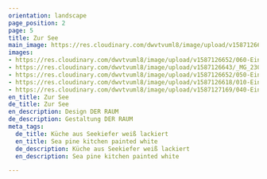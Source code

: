 ```yaml
---
orientation: landscape
page_position: 2
page: 5
title: Zur See
main_image: https://res.cloudinary.com/dwvtvuml8/image/upload/v1587126601/030-Einbauschrank-Arbeitsflaeche-Kuechenzeile_jykhhc.jpg
images:
- https://res.cloudinary.com/dwvtvuml8/image/upload/v1587126652/060-Einbauschrank-Arbeitsflaeche-Kuechenzeile_yfhf6k.jpg
- https://res.cloudinary.com/dwvtvuml8/image/upload/v1587126643/_MG_2304_zy2vge.jpg
- https://res.cloudinary.com/dwvtvuml8/image/upload/v1587126652/050-Einbauschrank-Arbeitsflaeche-Kuechenzeile_riqalf.jpg
- https://res.cloudinary.com/dwvtvuml8/image/upload/v1587126618/010-Einbauschrank-Arbeitsflaeche-Kueche_a3dkdc.jpg
- https://res.cloudinary.com/dwvtvuml8/image/upload/v1587127169/040-Einbauschrank-Arbeitsflaeche-Kuechenzeile_ubi5rd.jpg
en_title: Zur See
de_title: Zur See
en_description: Design DER RAUM
de_description: Gestaltung DER RAUM
meta_tags:
  de_title: Küche aus Seekiefer weiß lackiert
  en_title: Sea pine kitchen painted white
  de_description: Küche aus Seekiefer weiß lackiert
  en_description: Sea pine kitchen painted white

---
```

